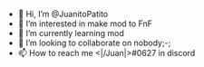 - 👋 Hi, I’m @JuanitoPatito
- 👀 I’m interested in make mod to FnF
- 🌱 I’m currently learning mod
- 💞️ I’m looking to collaborate on nobody;-;
- 📫 How to reach me <|/Juan\|>#0627 in discord

<!---
JuanitoPatito/JuanitoPatito is a ✨ special ✨ repository because its `README.md` (this file) appears on your GitHub profile.
You can click the Preview link to take a look at your changes.
--->
